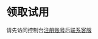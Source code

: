 # 领取试用

请先访问控制台[注册账号](https://console.cloudbypass.com/#/api/register)后[联系客服](https://t.me/cloudbypasscom)